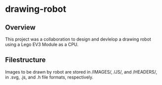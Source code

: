 # drawing-robot

## Overview

This project was a collaboration to design and devlelop a drawing robot using a Lego EV3 Module as a CPU.



## Filestructure

Images to be drawn by robot are stored in /IMAGES/, /JS/, and /HEADERS/, in .svg, .js, and .h file formats, respectively. 


